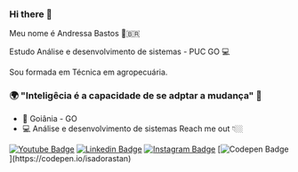 ### Hi there 👋
Meu nome é Andressa Bastos 🏼‍🇧🇷

Estudo Análise e desenvolvimento de sistemas - PUC GO 💻

Sou formada em Técnica em agropecuária.

### 🌍 "Inteligêcia é a capacidade de se adptar a mudança" 🧠

- 📍 Goiânia - GO
- 💻 Análise e desenvolvimento de sistemas
Reach me out 👇🏼

[![Youtube Badge](https://img.shields.io/badge/-Youtube-FF0000?style=flat-square&labelColor=FF0000&logo=youtube&logoColor=white&link=https://www.youtube.com/channel/UCRhKK6VrISnIWPJjYxBPKnA/videos)](https://www.youtube.com/channel/UCRhKK6VrISnIWPJjYxBPKnA/videos) [![Linkedin Badge](https://img.shields.io/badge/-LinkedIn-blue?style=flat-square&logo=Linkedin&logoColor=white&link=https://www.linkedin.com/in/isadora-rodrigues-stangarlin-48402b141/)](https://www.linkedin.com/in/isadora-rodrigues-stangarlin-48402b141/) [![Instagram Badge](https://img.shields.io/badge/-Instagram-violet?style=flat-square&logo=Instagram&logoColor=white&link=https://www.instagram.com/papodedev/)](https://www.instagram.com/papodedev/) [![Codepen Badge](https://img.shields.io/badge/-Codepen-black?style=flat-square&logo=Codepen&logoColor=white&link=[https://codepen.io/isadorastan](https://codepen.io/isadorastan))](https://codepen.io/isadorastan)


<!--
**andressabastos/andressabastos** is a ✨ _special_ ✨ repository because its `README.md` (this file) appears on your GitHub profile.

Here are some ideas to get you started:

- 🔭 I’m currently working on ...
- 🌱 I’m currently learning ...
- 👯 I’m looking to collaborate on ...
- 🤔 I’m looking for help with ...
- 💬 Ask me about ...
- 📫 How to reach me: ...
- 😄 Pronouns: ...
- ⚡ Fun fact: ...
-->
